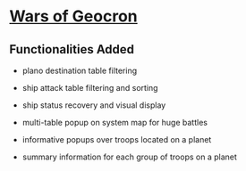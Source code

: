 [Wars of Geocron](http://geocron.enix.org/geowars/)
==============================================================


Functionalities Added
---------------------

* plano destination table filtering

* ship attack table filtering and sorting

* ship status recovery and visual display 

* multi-table popup on system map for huge battles

* informative popups over troops located on a planet

* summary information for each group of troops on a planet
